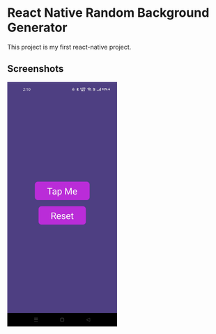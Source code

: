 # React Native Random Background Generator

This project is my first react-native project.

## Screenshots
<img src="https://raw.githubusercontent.com/19arnab190201/Random-Background-Changer-/main/screenshots/1.jpg" width=50% height=50%>
